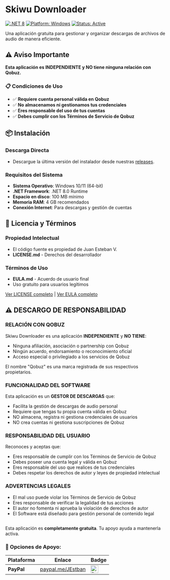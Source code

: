 # Skiwu Downloader

[![.NET 8](https://img.shields.io/badge/.NET-8.0-purple.svg)](https://dotnet.microsoft.com/download/dotnet/8.0)
[![Platform: Windows](https://img.shields.io/badge/Platform-Windows-blue.svg)](https://www.microsoft.com/windows)
[![Status: Active](https://img.shields.io/badge/Status-Active-brightgreen.svg)](https://github.com/tu-usuario/mi-app-updates)

Una aplicación gratuita para gestionar y organizar descargas de archivos de audio de manera eficiente.

## ⚠️ Aviso Importante

**Esta aplicación es INDEPENDIENTE y NO tiene ninguna relación con Qobuz.**

### 📋 Condiciones de Uso
- ✅ **Requiere cuenta personal válida en Qobuz**
- ✅ **No almacenamos ni gestionamos tus credenciales**
- ✅ **Eres responsable del uso de tus cuentas**
- ✅ **Debes cumplir con los Términos de Servicio de Qobuz**

## 📦 Instalación

### Descarga Directa
- Descargue la última versión del instalador desde nuestras [releases](https://simplan2.github.io/skiwu-updates/releases).

### Requisitos del Sistema
- **Sistema Operativo**: Windows 10/11 (64-bit)
- **.NET Framework**: .NET 8.0 Runtime
- **Espacio en disco**: 100 MB mínimo
- **Memoria RAM**: 4 GB recomendados
- **Conexión Internet**: Para descargas y gestión de cuentas

## 📄 Licencia y Términos

### Propiedad Intelectual
- El código fuente es propiedad de Juan Esteban V.
- **LICENSE.md** - Derechos del desarrollador

### Términos de Uso  
- **EULA.md** - Acuerdo de usuario final
- Uso gratuito para usuarios legítimos

[Ver LICENSE completo](LICENSE.md) | [Ver EULA completo](EULA.md)

## ⚠️ DESCARGO DE RESPONSABILIDAD

### RELACIÓN CON QOBUZ
Skiwu Downloader es una aplicación **INDEPENDIENTE** y **NO TIENE**:
- Ninguna afiliación, asociación o partnership con Qobuz
- Ningún acuerdo, endorsamiento o reconocimiento oficial
- Acceso especial o privilegiado a los servicios de Qobuz

El nombre "Qobuz" es una marca registrada de sus respectivos propietarios.

### FUNCIONALIDAD DEL SOFTWARE
Esta aplicación es un **GESTOR DE DESCARGAS** que:
- Facilita la gestión de descargas de audio personal
- Requiere que tengas tu propia cuenta válida en Qobuz
- NO almacena, registra ni gestiona credenciales de usuarios
- NO crea cuentas ni gestiona suscripciones de Qobuz

### RESPONSABILIDAD DEL USUARIO
Reconoces y aceptas que:
- Eres responsable de cumplir con los Términos de Servicio de Qobuz
- Debes poseer una cuenta legal y válida en Qobuz
- Eres responsable del uso que realices de tus credenciales
- Debes respetar los derechos de autor y leyes de propiedad intelectual

### ADVERTENCIAS LEGALES
- El mal uso puede violar los Términos de Servicio de Qobuz
- Eres responsable de verificar la legalidad de tus acciones
- El autor no fomenta ni aprueba la violación de derechos de autor
- El Software está diseñado para gestión personal de contenido legal

##
Esta aplicación es **completamente gratuita**. 
Tu apoyo ayuda a mantenerla activa.

### 🌟 Opciones de Apoyo:

| Plataforma | Enlace | Badge |
|------------|--------|-------|
| **PayPal** | [paypal.me/JEstban](https://paypal.me/JEstban) | <a href="https://paypal.me/JEstban" target="_blank" rel="noopener noreferrer"> <img src="https://simplan2.github.io/skiwu-updates/assets/paypal.png" alt="Donar con PayPal" style="border:0; height:24px;"> </a> |